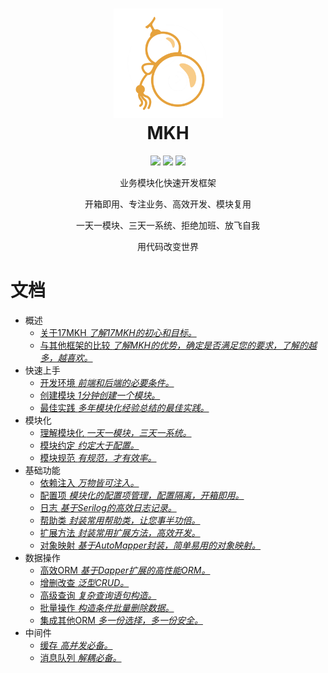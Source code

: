 <h1 align="center">
  <img src="./img/logo.png" alt="17MKH" width="175"/>
<br>
MKH
</h1>

<p align="center">
  <a href="https://github.com/17MKH/Mkh/blob/main/LICENSE"><img src="https://img.shields.io/github/license/17MKH/Mkh"></a>
  <a href="https://www.nuget.org/packages/Mkh.Host.Web/"><img src="https://img.shields.io/nuget/v/Mkh.Host.Web"></a>
  <a href="https://www.npmjs.com/package/mkh-ui"><img src="https://img.shields.io/npm/v/mkh-ui"></a>
</p>
<p align="center">业务模块化快速开发框架</p>
<p align="center">开箱即用、专注业务、高效开发、模块复用</p>
<p align="center">一天一模块、三天一系统、拒绝加班、放飞自我</p>
<p align="center">用代码改变世界</p>

# 文档

- 概述
  - [关于17MKH *了解17MKH的初心和目标。*](https://wiki.17mkh.com/zh/overview/about)
  - [与其他框架的比较 *了解MKH的优势，确定是否满足您的要求，了解的越多，越喜欢。*](https://wiki.17mkh.com/zh/overview/compare)
- 快速上手
  - [开发环境 *前端和后端的必要条件。*](https://wiki.17mkh.com/zh/start/env)
  - [创建模块 *1分钟创建一个模块。*](https://wiki.17mkh.com/zh/start/createModule)
  - [最佳实践 *多年模块化经验总结的最佳实践。*](https://wiki.17mkh.com/zh/start/bestPractice)
- 模块化
  - [理解模块化 *一天一模块，三天一系统。*](https://wiki.17mkh.com/zh/module/start)
  - [模块约定 *约定大于配置。*](https://wiki.17mkh.com/zh/module/convention)
  - [模块规范 *有规范，才有效率。*](https://wiki.17mkh.com/zh/module/specification)
- 基础功能
  - [依赖注入 *万物皆可注入。*](https://wiki.17mkh.com/zh/fundamentals/di)
  - [配置项 *模块化的配置项管理，配置隔离，开箱即用。*](https://wiki.17mkh.com/zh/fundamentals/config)
  - [日志 *基于Serilog的高效日志记录。*](https://wiki.17mkh.com/zh/fundamentals/logger)
  - [帮助类 *封装常用帮助类，让您事半功倍。*](https://wiki.17mkh.com/zh/fundamentals/helper)
  - [扩展方法 *封装常用扩展方法，高效开发。*](https://wiki.17mkh.com/zh/fundamentals/extend)
  - [对象映射 *基于AutoMapper封装，简单易用的对象映射。*](https://wiki.17mkh.com/zh/fundamentals/objectMap)
- 数据操作
  - [高效ORM *基于Dapper扩展的高性能ORM。*](https://wiki.17mkh.com/zh/data/orm)
  - [增删改查 *泛型CRUD。*](https://wiki.17mkh.com/zh/data/crud)
  - [高级查询 *复杂查询语句构造。*](https://wiki.17mkh.com/zh/data/query)
  - [批量操作 *构造条件批量删除数据。*](https://wiki.17mkh.com/zh/data/bulk)
  - [集成其他ORM *多一份选择，多一份安全。*](https://wiki.17mkh.com/zh/data/other)
- 中间件
  - [缓存 *高并发必备。*](https://wiki.17mkh.com/zh/middleware/cache)
  - [消息队列 *解耦必备。*](https://wiki.17mkh.com/zh/middleware/mq)